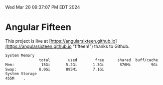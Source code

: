Wed Mar 20 09:37:07 PM EDT 2024

# Angular Fifteen


This project is live at [https://angularsixteen.github.io](https://angularsixteen.github.io "fifteen!") thanks to Github.

```bash
System Memory
               total        used        free      shared  buff/cache   available
Mem:            15Gi       5.2Gi       1.3Gi       876Mi         9Gi        10Gi
Swap:          8.0Gi       895Mi       7.1Gi
System Storage
455M	.
```
